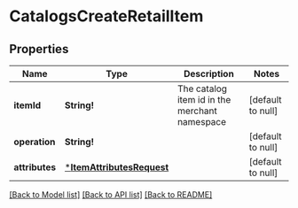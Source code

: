 # CatalogsCreateRetailItem

## Properties
Name | Type | Description | Notes
------------ | ------------- | ------------- | -------------
**itemId** | **String!** | The catalog item id in the merchant namespace | [default to null]
**operation** | **String!** |  | [default to null]
**attributes** | [***ItemAttributesRequest**](ItemAttributesRequest.md) |  | [default to null]

[[Back to Model list]](../README.md#documentation-for-models) [[Back to API list]](../README.md#documentation-for-api-endpoints) [[Back to README]](../README.md)


